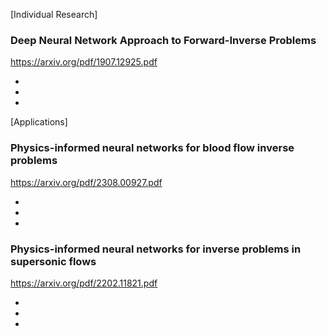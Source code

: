 [Individual Research]

### Deep Neural Network Approach to Forward-Inverse Problems

<https://arxiv.org/pdf/1907.12925.pdf>

-
-
-







[Applications]

### Physics-informed neural networks for blood flow inverse problems

<https://arxiv.org/pdf/2308.00927.pdf>

-
-
-

### Physics-informed neural networks for inverse problems in supersonic flows

<https://arxiv.org/pdf/2202.11821.pdf>

-
-
-
